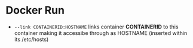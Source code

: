# Docker Run

* `--link CONTAINERID:HOSTNAME`
links container **CONTAINERID** to this container making it accessibe through
as HOSTNAME (inserted within its /etc/hosts)

